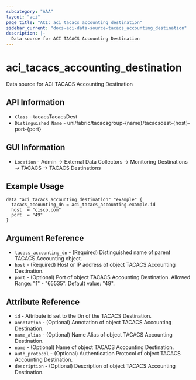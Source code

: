 ```yaml
---
subcategory: "AAA"
layout: "aci"
page_title: "ACI: aci_tacacs_accounting_destination"
sidebar_current: "docs-aci-data-source-tacacs_accounting_destination"
description: |-
  Data source for ACI TACACS Accounting Destination
---
```


# aci_tacacs_accounting_destination #
Data source for ACI TACACS Accounting Destination


## API Information ##
* `Class` - tacacsTacacsDest
* `Distinguished Name` - uni/fabric/tacacsgroup-{name}/tacacsdest-{host}-port-{port}

## GUI Information ##
* `Location` - Admin -> External Data Collectors -> Monitoring Destinations -> TACACS -> TACACS Destinations

## Example Usage ##
```hcl
data "aci_tacacs_accounting_destination" "example" {
  tacacs_accounting_dn = aci_tacacs_accounting.example.id
  host  = "cisco.com"
  port  = "49"
}
```

## Argument Reference ##
* `tacacs_accounting_dn` - (Required) Distinguished name of parent TACACS Accounting object.
* `host` - (Required) Host or IP address of object TACACS Accounting Destination.
* `port` - (Optional) Port of object TACACS Accounting Destination. Allowed Range: "1" - "65535". Default value: "49". 

## Attribute Reference ##
* `id` - Attribute id set to the Dn of the TACACS Destination.
* `annotation` - (Optional) Annotation of object TACACS Accounting Destination.
* `name_alias` - (Optional) Name Alias of object TACACS Accounting Destination.
* `name` - (Optional) Name of object TACACS Accounting Destination.
* `auth_protocol` - (Optional) Authentication Protocol of object TACACS Accounting Destination. 
* `description` - (Optional) Description of object TACACS Accounting Destination.

